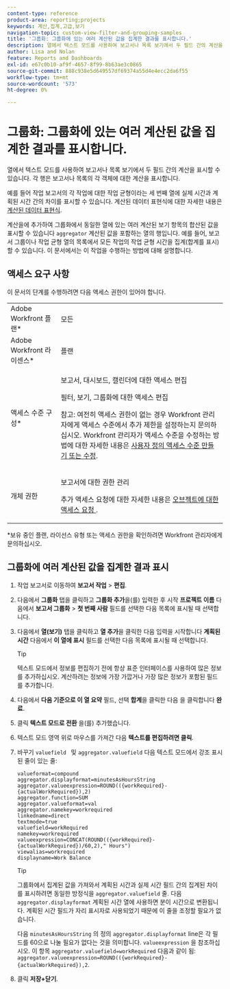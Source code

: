 ```yaml
---
content-type: reference
product-area: reporting;projects
keywords: 계산,집계,고급,보기
navigation-topic: custom-view-filter-and-grouping-samples
title: '그룹화: 그룹화에 있는 여러 계산된 값을 집계한 결과를 표시합니다.'
description: 열에서 텍스트 모드를 사용하여 보고서나 목록 보기에서 두 필드 간의 계산을 표시할 수 있습니다. 각 행은 보고서나 목록의 각 객체에 대한 계산을 표시합니다.
author: Lisa and Nolan
feature: Reports and Dashboards
exl-id: e67c0b10-af9f-4657-8f99-8b63ae3c0865
source-git-commit: 888c938e5d649557df69374a55d4e4ecc2da6f55
workflow-type: tm+mt
source-wordcount: '573'
ht-degree: 0%

---
```


# 그룹화: 그룹화에 있는 여러 계산된 값을 집계한 결과를 표시합니다.

열에서 텍스트 모드를 사용하여 보고서나 목록 보기에서 두 필드 간의 계산을 표시할 수 있습니다. 각 행은 보고서나 목록의 각 객체에 대한 계산을 표시합니다.

예를 들어 작업 보고서의 각 작업에 대한 작업 균형이라는 세 번째 열에 실제 시간과 계획된 시간 간의 차이를 표시할 수 있습니다. 계산된 데이터 표현식에 대한 자세한 내용은 [계산된 데이터 표현식](../../../reports-and-dashboards/reports/calc-cstm-data-reports/calculated-data-expressions.md).

계산을에 추가하여 그룹화에서 동일한 열에 있는 여러 계산된 보기 항목의 합산된 값을 표시할 수 있습니다 `aggregator` 계산된 값을 포함하는 열의 행입니다. 예를 들어, 보고서 그룹이나 작업 균형 열의 목록에서 모든 작업의 작업 균형 시간을 집계(합계를 표시)할 수 있습니다. 이 문서에서는 이 작업을 수행하는 방법에 대해 설명합니다.

## 액세스 요구 사항

이 문서의 단계를 수행하려면 다음 액세스 권한이 있어야 합니다.

<table style="table-layout:auto"> 
 <col> 
 <col> 
 <tbody> 
  <tr> 
   <td role="rowheader">Adobe Workfront 플랜*</td> 
   <td> <p>모든</p> </td> 
  </tr> 
  <tr> 
   <td role="rowheader">Adobe Workfront 라이센스*</td> 
   <td> <p>플랜 </p> </td> 
  </tr> 
  <tr> 
   <td role="rowheader">액세스 수준 구성*</td> 
   <td> <p>보고서, 대시보드, 캘린더에 대한 액세스 편집</p> <p>필터, 보기, 그룹화에 대한 액세스 편집</p> <p>참고: 여전히 액세스 권한이 없는 경우 Workfront 관리자에게 액세스 수준에서 추가 제한을 설정하는지 문의하십시오. Workfront 관리자가 액세스 수준을 수정하는 방법에 대한 자세한 내용은 <a href="../../../administration-and-setup/add-users/configure-and-grant-access/create-modify-access-levels.md" class="MCXref xref">사용자 정의 액세스 수준 만들기 또는 수정</a>.</p> </td> 
  </tr> 
  <tr> 
   <td role="rowheader">개체 권한</td> 
   <td> <p>보고서에 대한 권한 관리</p> <p>추가 액세스 요청에 대한 자세한 내용은 <a href="../../../workfront-basics/grant-and-request-access-to-objects/request-access.md" class="MCXref xref">오브젝트에 대한 액세스 요청 </a>.</p> </td> 
  </tr> 
 </tbody> 
</table>

&#42;보유 중인 플랜, 라이선스 유형 또는 액세스 권한을 확인하려면 Workfront 관리자에게 문의하십시오.

## 그룹화에 여러 계산된 값을 집계한 결과 표시

1. 작업 보고서로 이동하여 **보고서 작업** > **편집**.
1. 다음에서 **그룹화** 탭을 클릭하고 **그룹화 추가**&#x200B;을(를) 입력한 후 시작 **프로젝트 이름** 다음에서 **보고서 그룹화** > **첫 번째 사람** 필드를 선택한 다음 목록에 표시될 때 선택합니다.

1. 다음에서 **열(보기)** 탭을 클릭하고 **열 추가**&#x200B;을 클릭한 다음 입력을 시작합니다 **계획된 시간** 다음에서 **이 열에 표시** 필드를 선택한 다음 목록에 표시될 때 선택합니다.

   >[!TIP]
   >
   >텍스트 모드에서 정보를 편집하기 전에 항상 표준 인터페이스를 사용하여 많은 정보를 추가하십시오. 계산하려는 정보에 가장 가깝거나 가장 많은 정보가 포함된 필드를 추가합니다.

1. 다음에서 **다음 기준으로 이 열 요약** 필드, 선택 **합계**&#x200B;을 클릭한 다음 을 클릭합니다 **완료**.
1. 클릭 **텍스트 모드로 전환** 을(를) 추가했습니다.
1. 텍스트 모드 영역 위로 마우스를 가져간 다음 **텍스트를 편집하려면 클릭**.
1. 바꾸기 `valuefield ` 및 `aggregator.valuefield` 다음 텍스트 모드에서 강조 표시된 줄이 있는 줄:

   ```
   valueformat=compound
   aggregator.displayformat=minutesAsHoursString
   aggregator.valueexpression=ROUND(({workRequired}-{actualWorkRequired}),2)
   aggregator.function=SUM
   aggregator.valueformat=val
   aggregator.namekey=workrequired
   linkedname=direct
   textmode=true
   valuefield=workRequired
   namekey=workrequired
   valueexpression=CONCAT(ROUND(({workRequired}-{actualWorkRequired})/60,2)," Hours") 
   viewalias=workrequired 
   displayname=Work Balance
   ```

   >[!TIP]
   >
   >그룹화에서 집계된 값을 가져와서 계획된 시간과 실제 시간 필드 간의 집계된 차이를 표시하려면 동일한 방정식을 `aggregator.valuefield` 줄. 다음 `aggregator.displayformat` 계획된 시간 열에 사용하면 분이 시간으로 변환됩니다. 계획된 시간 필드가 자리 표시자로 사용되었기 때문에 이 줄을 조정할 필요가 없습니다.
   >
   >
   >다음 `minutesAsHoursString` 의 정의 `aggregator.displayformat` line은 각 필드를 60으로 나눌 필요가 없다는 것을 의미합니다. `valueexpression` 을 참조하십시오. 이 항목 `aggregator.valuefield=workRequired` 다음과 같이 됨: `aggregator.valueexpression=ROUND(({workRequired}-{actualWorkRequired}),2`.

1. 클릭 **저장+닫기**.
